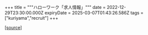 +++
title = """ハローワーク「求人情報」"""
date = 2022-12-29T23:30:00.000Z
expiryDate = 2025-03-07T01:43:26.586Z
tags = ["kuriyama","recruit"]
+++


[[source]](https://www.town.kuriyama.hokkaido.jp/soshiki/51/20382.html)
